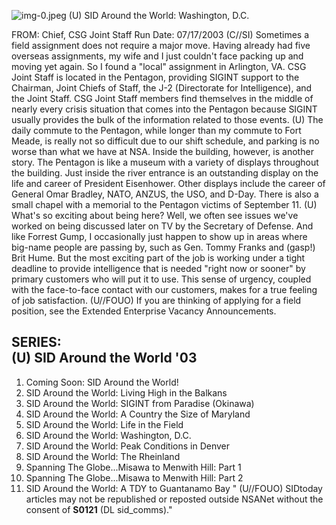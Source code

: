 ![img-0.jpeg](img-0.jpeg)
(U) SID Around the World: Washington, D.C.

FROM:
Chief, CSG Joint Staff
Run Date: 07/17/2003
(C//SI) Sometimes a field assignment does not require a major move. Having already had five overseas assignments, my wife and I just couldn't face packing up and moving yet again. So I found a "local" assignment in Arlington, VA. CSG Joint Staff is located in the Pentagon, providing SIGINT support to the Chairman, Joint Chiefs of Staff, the J-2 (Directorate for Intelligence), and the Joint Staff. CSG Joint Staff members find themselves in the middle of nearly every crisis situation that comes into the Pentagon because SIGINT usually provides the bulk of the information related to those events.
(U) The daily commute to the Pentagon, while longer than my commute to Fort Meade, is really not so difficult due to our shift schedule, and parking is no worse than what we have at NSA. Inside the building, however, is another story. The Pentagon is like a museum with a variety of displays throughout the building. Just inside the river entrance is an outstanding display on the life and career of President Eisenhower. Other displays include the career of General Omar Bradley, NATO, ANZUS, the USO, and D-Day. There is also a small chapel with a memorial to the Pentagon victims of September 11.
(U) What's so exciting about being here? Well, we often see issues we've worked on being discussed later on TV by the Secretary of Defense. And like Forrest Gump, I occasionally just happen to show up in areas where big-name people are passing by, such as Gen. Tommy Franks and (gasp!) Brit Hume. But the most exciting part of the job is working under a tight deadline to provide intelligence that is needed "right now or sooner" by primary customers who will put it to use. This sense of urgency, coupled with the face-to-face contact with our customers, makes for a true feeling of job satisfaction.
(U//FOUO) If you are thinking of applying for a field position, see the Extended Enterprise Vacancy Announcements.

## SERIES: <br> (U) SID Around the World '03

1. Coming Soon: SID Around the World!
2. SID Around the World: Living High in the Balkans
3. SID Around the World: SIGINT from Paradise (Okinawa)
4. SID Around the World: A Country the Size of Maryland
5. SID Around the World: Life in the Field
6. SID Around the World: Washington, D.C.
7. SID Around the World: Peak Conditions in Denver
8. SID Around the World: The Rheinland
9. Spanning The Globe...Misawa to Menwith Hill: Part 1
10. Spanning The Globe...Misawa to Menwith Hill: Part 2
11. SID Around the World: A TDY to Guantanamo Bay
" (U//FOUO) SIDtoday articles may not be republished or reposted outside NSANet without the consent of $\mathbf{S 0 1 2 1}$ (DL sid_comms)."
